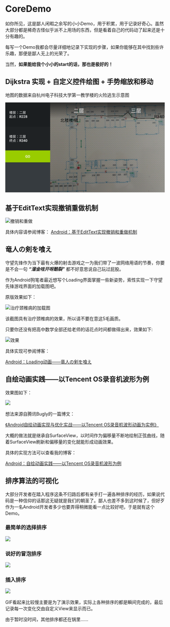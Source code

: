 # CoreDemo

如你所见，这是鄙人闲暇之余写的小小Demo，用于积累，用于记录好奇心。虽然大部分都是稀奇古怪似乎派不上用场的东西，但是看着自己的代码动了起来还是十分有趣的。

每写一个Demo我都会尽量详细地记录下实现的步骤，如果你能够在其中找到些许乐趣，那便是鄙人无上的光荣了。

当然，**如果能给我个小小的start的话，那也是极好的！**

## Dijkstra 实现 + 自定义控件绘图 + 手势缩放和移动

地图的数据来自杭州电子科技大学第一教学楼的火险逃生示意图

![](./doc/img/dijkstraDemo.png)

## 基于EditText实现撤销重做机制
![撤销和重做](./doc/img/UndoAndRedo.gif)

具体内容请参阅博客：
[Android：基于EditText实现撤销和重做机制](http://blog.csdn.net/DrkCore/article/details/53440392)

## 竜人の剣を喰え
守望先锋作为当下最有火爆的射击游戏之一为我们带了一波网络用语的节奏，你要是不会一句 ***“溜金哇开呀酷裂”*** 都不好意思说自己玩过屁股。

作为Android狗笔者最近想写个Loading界面掌握一些新姿势，索性实现一下守望先锋游戏界面的加载图吧。

原版效果如下：

![治疗颈椎病的加载图](./doc/img/OverWatcherLoading.gif)

该截图具有治疗颈椎病的效果，所以请不要在意这5毛画质。

只要你还没有把高中数学全部还给老师的话花点时间都做得出来，效果如下:

![效果](./doc/img/OverWatch.gif)

具体实现可参阅博客：

[Android：Loading动画——竜人の剣を喰え](http://blog.csdn.net/drkcore/article/details/52664088)

## 自绘动画实践——以Tencent OS录音机波形为例
效果图如下：

![](./doc/img/wave.gif)

想法来源自腾讯Bugly的一篇博文：

[《Android自绘动画实现与优化实战——以Tencent OS录音机波形动画为实例》](http://mp.weixin.qq.com/s?__biz=MzA3NTYzODYzMg==&mid=2653577211&idx=1&sn=2619c7df79f675e45e87891b7eb17669&scene=4#wechat_redirect)

大概的做法就是继承自SurfaceView，以时间作为偏移量不断地绘制正弦曲线，随着SurfaceView刷新和偏移量的变化就能形成动画效果。

具体的实现方法可以查看我的博客：

[Android：自绘动画实践——以Tencent OS录音机波形为例](http://blog.csdn.net/drkcore/article/details/51822818)

## 排序算法的可视化
大部分开发者在踏入程序这条不归路后都有亲手打一遍各种排序的经历，如果说代码是一种信仰的话那这无疑就是我们的朝圣了。鄙人也差不多到这时候了，但好歹作为一名Android开发者多少也要弄得稍微能看一点比较好吧，于是就有这个Demo。

### 最简单的选择排序
![](./doc/img/ChoseSort.gif)

### 说好的冒泡排序
![](./doc/img/BubbleSort.gif)

### 插入排序
![](./doc/img/InsertSort.gif)

GIF看起来比较慢主要是为了演示效果，实际上各种排序的都是瞬间完成的，最后记录每一次变化交由自定义View来显示而已。

由于暂时没时间，其他排序都还在锅里……
